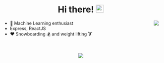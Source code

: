 <div align="center">
   <h1>Hi there! <img src="https://media.giphy.com/media/hvRJCLFzcasrR4ia7z/giphy.gif" width="25px"></h1>
</div>

<img align="right" src="https://github-readme-stats.vercel.app/api?username=ManiacMaxo&count_private=true&show_icons=true&hide_title=true&hide=stars" />

- 👀 Machine Learning enthusiast
- Express, ReactJS
- ❤️ Snowboarding 🏂 and weight lifting 🏋️

<br>
<br>

<div align="center">
   <img src="https://github-profile-trophy.vercel.app/?username=ManiacMaxo&theme=flat&no-frame=true&margin-w=30" />
</div>
